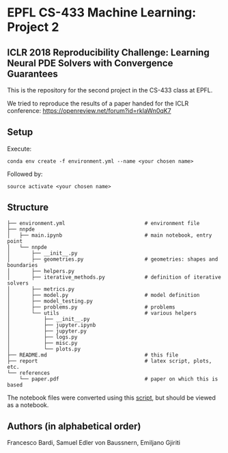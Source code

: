# EPFL CS-433 Machine Learning: Project 2
## ICLR 2018 Reproducibility Challenge: Learning Neural PDE Solvers with Convergence Guarantees 

This is the repository for the second project in the CS-433 class at EPFL.

We tried to reproduce the results of a paper handed for the ICLR conference: https://openreview.net/forum?id=rklaWn0qK7

## Setup

Execute:

```
conda env create -f environment.yml --name <your chosen name>
```

Followed by:

```
source activate <your chosen name>
```

## Structure

```
├── environment.yml                          # environment file
├── nnpde
│   ├── main.ipynb                           # main notebook, entry point
│   └── nnpde
│       ├── __init__.py
│       ├── geometries.py                    # geometries: shapes and boundaries
│       ├── helpers.py
│       ├── iterative_methods.py             # definition of iterative solvers
│       ├── metrics.py
│       ├── model.py                         # model definition
│       ├── model_testing.py
│       ├── problems.py                      # problems
│       └── utils                            # various helpers
│           ├── __init__.py
│           ├── jupyter.ipynb
│           ├── jupyter.py
│           ├── logs.py
│           ├── misc.py
│           └── plots.py
├── README.md                                # this file
├── report                                   # latex script, plots, etc.
└── references
    └── paper.pdf                            # paper on which this is based
```

The notebook files were converted using this [script](https://gist.github.com/samuelsmal/144e1204d646cd65ff8864d4b483f948), but should be viewed as a notebook.

## Authors (in alphabetical order)

Francesco Bardi, Samuel Edler von Baussnern, Emiljano Gjiriti

